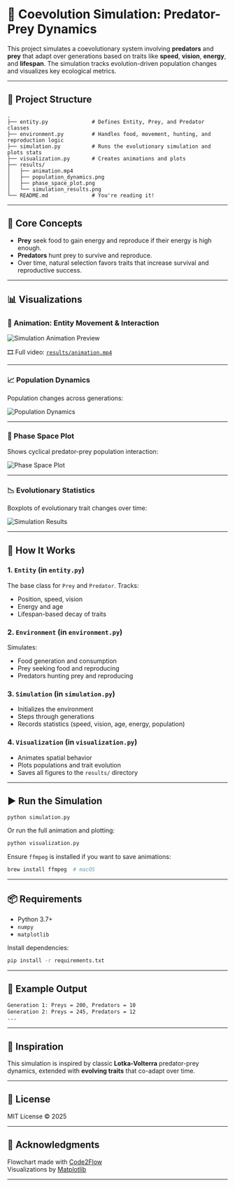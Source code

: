 # 🧬 Coevolution Simulation: Predator-Prey Dynamics

This project simulates a coevolutionary system involving **predators** and **prey** that adapt over generations based on traits like **speed**, **vision**, **energy**, and **lifespan**. The simulation tracks evolution-driven population changes and visualizes key ecological metrics.

---

## 📁 Project Structure

```
.
├── entity.py              # Defines Entity, Prey, and Predator classes
├── environment.py         # Handles food, movement, hunting, and reproduction logic
├── simulation.py          # Runs the evolutionary simulation and plots stats
├── visualization.py       # Creates animations and plots
├── results/
│   ├── animation.mp4
│   ├── population_dynamics.png
│   ├── phase_space_plot.png
│   └── simulation_results.png
└── README.md              # You're reading it!
```

---

## 🧠 Core Concepts

- **Prey** seek food to gain energy and reproduce if their energy is high enough.
- **Predators** hunt prey to survive and reproduce.
- Over time, natural selection favors traits that increase survival and reproductive success.

---

## 📊 Visualizations

### 🎥 Animation: Entity Movement & Interaction

![Simulation Animation Preview](results/coevolution.png)

🎞️ Full video: [`results/animation.mp4`](results/animation.mp4)

---

### 📈 Population Dynamics

Population changes across generations:

![Population Dynamics](results/population_dynamics.png)

---

### 🔄 Phase Space Plot

Shows cyclical predator-prey population interaction:

![Phase Space Plot](results/phase_space_plot.png)

---

### 📉 Evolutionary Statistics

Boxplots of evolutionary trait changes over time:

![Simulation Results](results/simulation_results.png)

---

## 🧪 How It Works

### 1. `Entity` (in `entity.py`)
The base class for `Prey` and `Predator`. Tracks:
- Position, speed, vision
- Energy and age
- Lifespan-based decay of traits

### 2. `Environment` (in `environment.py`)
Simulates:
- Food generation and consumption
- Prey seeking food and reproducing
- Predators hunting prey and reproducing

### 3. `Simulation` (in `simulation.py`)
- Initializes the environment
- Steps through generations
- Records statistics (speed, vision, age, energy, population)

### 4. `Visualization` (in `visualization.py`)
- Animates spatial behavior
- Plots populations and trait evolution
- Saves all figures to the `results/` directory

---

## ▶️ Run the Simulation

```bash
python simulation.py
```

Or run the full animation and plotting:

```bash
python visualization.py
```

Ensure `ffmpeg` is installed if you want to save animations:
```bash
brew install ffmpeg  # macOS
```

---

## 📦 Requirements

- Python 3.7+
- `numpy`
- `matplotlib`

Install dependencies:
```bash
pip install -r requirements.txt
```

---

## 🧬 Example Output

```bash
Generation 1: Preys = 200, Predators = 10
Generation 2: Preys = 245, Predators = 12
...
```

---

## 🧠 Inspiration

This simulation is inspired by classic **Lotka-Volterra** predator-prey dynamics, extended with **evolving traits** that co-adapt over time.

---

## 📄 License

MIT License © 2025

---

## 🙌 Acknowledgments

Flowchart made with [Code2Flow](https://code2flow.com)  
Visualizations by [Matplotlib](https://matplotlib.org)

---
